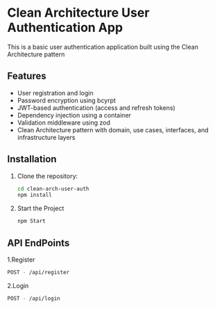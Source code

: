 # Clean Architecture User Authentication App
This is a basic user authentication application built using the Clean Architecture pattern

## Features
- User registration and login
- Password encryption using bcyrpt
- JWT-based authentication (access and refresh tokens)
- Dependency injection using a container
- Validation middleware using zod
- Clean Architecture pattern with domain, use cases, interfaces, and infrastructure layers

## Installation

1. Clone the repository:

   ```bash
   cd clean-arch-user-auth
   npm install

2. Start the Project
   ```bash
   npm Start

## API EndPoints

1.Register

   ```bash
   POST - /api/register
   ```

2.Login
   ```bash
   POST - /api/login
   ```
   

